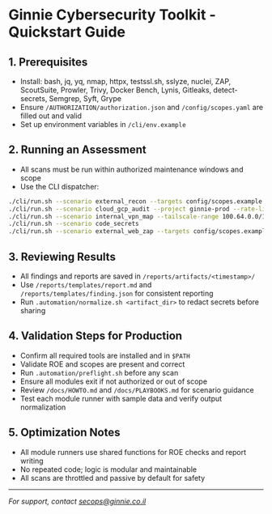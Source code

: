 # Ginnie Cybersecurity Toolkit - Quickstart Guide

## 1. Prerequisites
- Install: bash, jq, yq, nmap, httpx, testssl.sh, sslyze, nuclei, ZAP, ScoutSuite, Prowler, Trivy, Docker Bench, Lynis, Gitleaks, detect-secrets, Semgrep, Syft, Grype
- Ensure `/AUTHORIZATION/authorization.json` and `/config/scopes.yaml` are filled out and valid
- Set up environment variables in `/cli/env.example`

## 2. Running an Assessment
- All scans must be run within authorized maintenance windows and scope
- Use the CLI dispatcher:

```bash
./cli/run.sh --scenario external_recon --targets config/scopes.example.yaml --rate-limit 50
./cli/run.sh --scenario cloud_gcp_audit --project ginnie-prod --rate-limit 30
./cli/run.sh --scenario internal_vpn_map --tailscale-range 100.64.0.0/10 --mode passive
./cli/run.sh --scenario code_secrets
./cli/run.sh --scenario external_web_zap --targets config/scopes.example.yaml --mode passive
```

## 3. Reviewing Results
- All findings and reports are saved in `/reports/artifacts/<timestamp>/`
- Use `/reports/templates/report.md` and `/reports/templates/finding.json` for consistent reporting
- Run `.automation/normalize.sh <artifact_dir>` to redact secrets before sharing

## 4. Validation Steps for Production
- Confirm all required tools are installed and in `$PATH`
- Validate ROE and scopes are present and correct
- Run `.automation/preflight.sh` before any scan
- Ensure all modules exit if not authorized or out of scope
- Review `/docs/HOWTO.md` and `/docs/PLAYBOOKS.md` for scenario guidance
- Test each module runner with sample data and verify output normalization

## 5. Optimization Notes
- All module runners use shared functions for ROE checks and report writing
- No repeated code; logic is modular and maintainable
- All scans are throttled and passive by default for safety

---
*For support, contact secops@ginnie.co.il*
